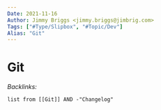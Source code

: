 ```yaml
---
Date: 2021-11-16
Author: Jimmy Briggs <jimmy.briggs@jimbrig.com>
Tags: ["#Type/Slipbox", "#Topic/Dev"]
Alias: "Git"
---
```


# Git

*Backlinks:*

```dataview
list from [[Git]] AND -"Changelog"
```
